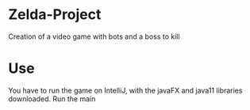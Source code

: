 # Zelda-Project
Creation of a video game with bots and a boss to kill

# Use
You have to run the game on IntelliJ, with the javaFX and java11 libraries downloaded. Run the main
